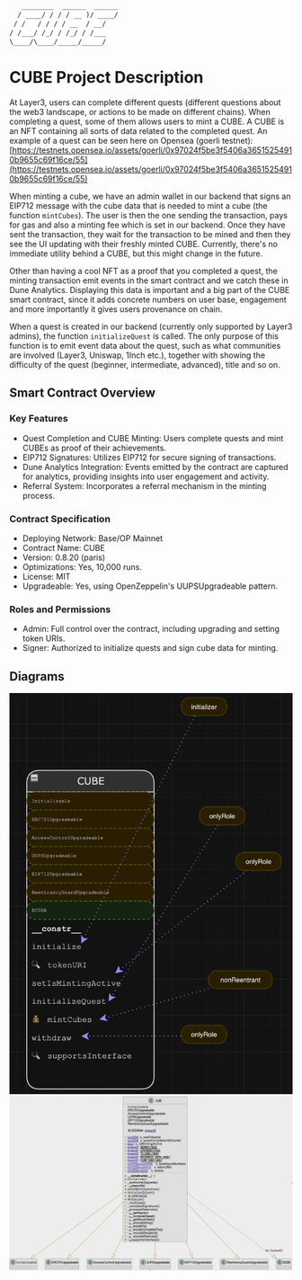 ```
   ________  ______  ______
  / ____/ / / / __ )/ ____/
 / /   / / / / __  / __/
/ /___/ /_/ / /_/ / /___
\____/\____/_____/_____/
```

# CUBE Project Description

At Layer3, users can complete different quests (different questions about the web3 landscape, or actions to be made on different chains). When completing a quest, some of them allows users to mint a CUBE. A CUBE is an NFT containing all sorts of data related to the completed quest. An example of a quest can be seen here on Opensea (goerli testnet): [https://testnets.opensea.io/assets/goerli/0x97024f5be3f5406a36515254910b9655c69f16ce/55](https://testnets.opensea.io/assets/goerli/0x97024f5be3f5406a36515254910b9655c69f16ce/55)

When minting a cube, we have an admin wallet in our backend that signs an EIP712 message with the cube data that is needed to mint a cube (the function `mintCubes`). The user is then the one sending the transaction, pays for gas and also a minting fee which is set in our backend. Once they have sent the transaction, they wait for the transaction to be mined and then they see the UI updating with their freshly minted CUBE. Currently, there's no immediate utility behind a CUBE, but this might change in the future.

Other than having a cool NFT as a proof that you completed a quest, the minting transaction emit events in the smart contract and we catch these in Dune Analytics. Displaying this data is important and a big part of the CUBE smart contract, since it adds concrete numbers on user base, engagement and more importantly it gives users provenance on chain.

When a quest is created in our backend (currently only supported by Layer3 admins), the function `initializeQuest` is called. The only purpose of this function is to emit event data about the quest, such as what communities are involved (Layer3, Uniswap, 1Inch etc.), together with showing the difficulty of the quest (beginner, intermediate, advanced), title and so on.

## Smart Contract Overview

### Key Features

- Quest Completion and CUBE Minting: Users complete quests and mint CUBEs as proof of their achievements.
- EIP712 Signatures: Utilizes EIP712 for secure signing of transactions.
- Dune Analytics Integration: Events emitted by the contract are captured for analytics, providing insights into user engagement and activity.
- Referral System: Incorporates a referral mechanism in the minting process.

### Contract Specification

- Deploying Network: Base/OP Mainnet
- Contract Name: CUBE
- Version: 0.8.20 (paris)
- Optimizations: Yes, 10,000 runs.
- License: MIT
- Upgradeable: Yes, using OpenZeppelin's UUPSUpgradeable pattern.

### Roles and Permissions

- Admin: Full control over the contract, including upgrading and setting token URIs.
- Signer: Authorized to initialize quests and sign cube data for minting.

## Diagrams

![Solidity Visual Developer, CSV from draw.io](/draw_io.png)
![Solidity Visual Developer, UML](/uml.png)
